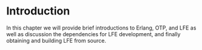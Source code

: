 # Introduction

In this chapter we will provide brief introductions to Erlang, OTP, and LFE as well as discussion the dependencies for LFE development, and finally obtaining and building LFE from source.
